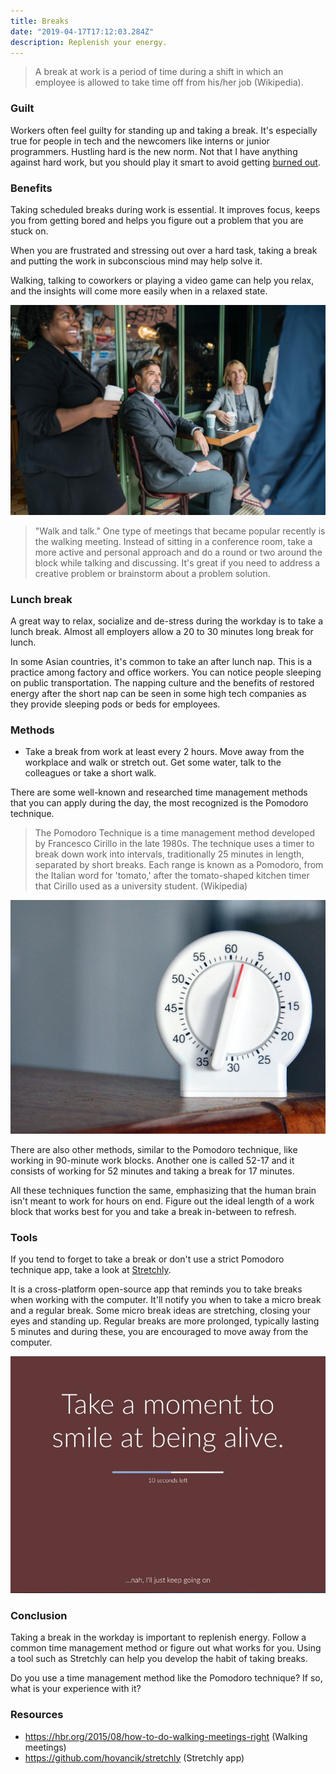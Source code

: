 ```yaml
---
title: Breaks
date: "2019-04-17T17:12:03.284Z"
description: Replenish your energy.
---
```


> A break at work is a period of time during a shift in which an employee is allowed to take time off from his/her job (Wikipedia).

### Guilt

Workers often feel guilty for standing up and taking a break. It's especially true for people in tech and the newcomers like interns or junior programmers. Hustling hard is the new norm. Not that I have anything against hard work, but you should play it smart to avoid getting [burned out](https://devhealth.io/burnout/).

### Benefits

Taking scheduled breaks during work is essential. It improves focus, keeps you from getting bored and helps you figure out a problem that you are stuck on.

When you are frustrated and stressing out over a hard task, taking a break and putting the work in subconscious mind may help solve it.

Walking, talking to coworkers or playing a video game can help you relax, and the insights will come more easily when in a relaxed state.

![Break](./break.jpg)

> "Walk and talk." One type of meetings that became popular recently is the walking meeting. Instead of sitting in a conference room, take a more active and personal approach and do a round or two around the block while talking and discussing. It's great if you need to address a creative problem or brainstorm about a problem solution.

### Lunch break

A great way to relax, socialize and de-stress during the workday is to take a lunch break. Almost all employers allow a 20 to 30 minutes long break for lunch.

In some Asian countries, it's common to take an after lunch nap. This is a practice among factory and office workers. You can notice people sleeping on public transportation. The napping culture and the benefits of restored energy after the short nap can be seen in some high tech companies as they provide sleeping pods or beds for employees.

### Methods

- Take a break from work at least every 2 hours. Move away from the workplace and walk or stretch out. Get some water, talk to the colleagues or take a short walk.

There are some well-known and researched time management methods that you can apply during the day, the most recognized is the Pomodoro technique.

> The Pomodoro Technique is a time management method developed by Francesco Cirillo in the late 1980s. The technique uses a timer to break down work into intervals, traditionally 25 minutes in length, separated by short breaks. Each range is known as a Pomodoro, from the Italian word for 'tomato,' after the tomato-shaped kitchen timer that Cirillo used as a university student. (Wikipedia)

![Timer](./timer.jpg)

There are also other methods, similar to the Pomodoro technique, like working in 90-minute work blocks. Another one is called 52-17 and it consists of working for 52 minutes and taking a break for 17 minutes.

All these techniques function the same, emphasizing that the human brain isn't meant to work for hours on end. Figure out the ideal length of a work block that works best for you and take a break in-between to refresh.

### Tools

If you tend to forget to take a break or don't use a strict Pomodoro technique app, take a look at [Stretchly](https://github.com/hovancik/stretchly).

It is a cross-platform open-source app that reminds you to take breaks when working with the computer. It'll notify you when to take a micro break and a regular break. Some micro break ideas are stretching, closing your eyes and standing up. Regular breaks are more prolonged, typically lasting 5 minutes and during these, you are encouraged to move away from the computer.

![Stretchly](./stretchly.jpg)

### Conclusion

Taking a break in the workday is important to replenish energy. Follow a common time management method or figure out what works for you. Using a tool such as Stretchly can help you develop the habit of taking breaks.

Do you use a time management method like the Pomodoro technique? If so, what is your experience with it?

### Resources

- https://hbr.org/2015/08/how-to-do-walking-meetings-right (Walking meetings)
- https://github.com/hovancik/stretchly (Stretchly app)

